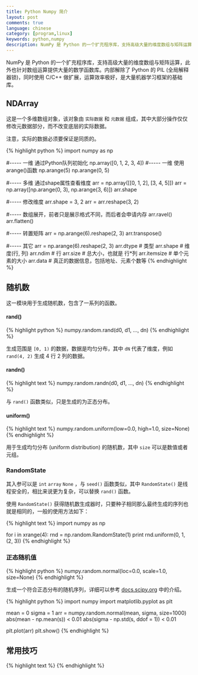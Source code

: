 ```yaml
---
title: Python Numpy 简介
layout: post
comments: true
language: chinese
category: [program,linux]
keywords: python,numpy
description: NumPy 是 Python 的一个扩充程序库，支持高级大量的维度数组与矩阵运算，此外也针对数组运算提供大量的数学函数库。内部解除了 Python 的 PIL (全局解释器锁)，同时使用 C/C++ 做扩展，运算效率极好，是大量机器学习框架的基础库。
---
```


NumPy 是 Python 的一个扩充程序库，支持高级大量的维度数组与矩阵运算，此外也针对数组运算提供大量的数学函数库。内部解除了 Python 的 PIL (全局解释器锁)，同时使用 C/C++ 做扩展，运算效率极好，是大量机器学习框架的基础库。

<!-- more -->

## NDArray

这是一个多维数组对象，该对象由 `实际数据` 和 `元数据` 组成，其中大部分操作仅仅修改元数据部分，而不改变底层的实际数据。

注意，实际的数据必须要保证是同质的。

{% highlight python %}
import numpy as np

#----- 一维 通过Python队列初始化
np.array([0, 1, 2, 3, 4])
#----- 一维 使用arange()函数
np.arange(5)
np.arange(0, 5)

#----- 多维 通过shape属性查看维度
arr = np.array([[0, 1, 2], [3, 4, 5]])
arr = np.array([np.arange(0, 3), np.arange(3, 6)])
arr.shape

#----- 修改维度
arr.shape = 3, 2
arr = arr.reshape(3, 2)

#----- 数组展开，前者只是展示格式不同，而后者会申请内存
arr.ravel()
arr.flatten()

#----- 转置矩阵
arr = np.arange(6).reshape(2, 3)
arr.transpose()

#----- 其它
arr = np.arange(6).reshape(2, 3)
arr.dtype     # 类型
arr.shape     # 维度(行, 列)
arr.ndim      # 行
arr.size      # 总大小，也就是 行*列
arr.itemsize  # 单个元素的大小
arr.data      # 真正的数据信息，包括地址、元素个数等
{% endhighlight %}

## 随机数

这一模块用于生成随机数，包含了一系列的函数。

#### rand()

{% highlight python %}
numpy.random.rand(d0, d1, ..., dn)
{% endhighlight %}

生成范围是 `[0, 1)` 的数据，数据是均匀分布，其中 `dN` 代表了维度，例如 `rand(4, 2)` 生成 4 行 2 列的数据。

#### randn()

{% highlight text %}
numpy.random.randn(d0, d1, ..., dn)
{% endhighlight %}

与 `rand()` 函数类似，只是生成的为正态分布。

#### uniform()

{% highlight text %}
numpy.random.uniform(low=0.0, high=1.0, size=None)
{% endhighlight %}

用于生成均匀分布 (uniform distribution) 的随机数，其中 `size` 可以是数值或者元组。

### RandomState

其入参可以是 `int` `array` `None` ，与 `seed()` 函数类似，其中 `RandomState()` 是线程安全的，相比来说更为复杂，可以替换 `rand()` 函数。

使用 `RandomState()` 获得随机数生成器时，只要种子相同那么最终生成的序列也就是相同的，一般的使用方法如下：

{% highlight text %}
import numpy as np

for i in xrange(4):
    rnd = np.random.RandomState(1)
    print rnd.uniform(0, 1, (2, 3))
{% endhighlight %}

### 正态随机值

{% highlight python %}
numpy.random.normal(loc=0.0, scale=1.0, size=None)
{% endhighlight %}

生成一个符合正态分布的随机序列，详细可以参考 [docs.scipy.org](https://docs.scipy.org/doc/numpy/reference/generated/numpy.random.normal.html) 中的介绍。

{% highlight python %}
import numpy
import matplotlib.pyplot as plt

mean = 0
sigma = 1
arr = numpy.random.normal(mean, sigma, size=1000)
abs(mean - np.mean(s)) < 0.01
abs(sigma - np.std(s, ddof = 1)) < 0.01

plt.plot(arr)
plt.show()
{% endhighlight %}

<!--
此时生成的是区间为 `[0, 1]` 的均匀分布随机数。
https://www.jianshu.com/p/214798dd8f93



### linspace()

numpy.linspace(start, stop, num=50, endpoint=True, retstep=False, dtype=None)

在指定的范围内生成间隔均匀的数字，开始值、终值和元素个数创建表示等差数列的一维数组，可以通过 endpoint 参数指定是否包含终值，默认值为 True，即包含终值。

与之类似的是 `arange()` 函数，不过该函数不含终止值。

### meshgrid()

简单来说，就是生成网格，最常用的是将在两个坐标轴上的点在平面上画网格，如下是一个简单的示例：

import numpy as np
import matplotlib.pyplot as plt

X, Y = np.meshgrid(np.linspace(0, 1, 5), np.linspace(0, 1, 3))
plt.plot(X, Y, marker='.', color='blue', linestyle='none')
plt.show()

这在很多的示例中会使用，后面再详细介绍。
-->

## 常用技巧

{% highlight text %}
{% endhighlight %}
